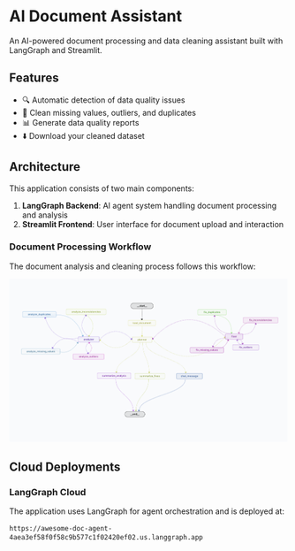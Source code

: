 # AI Document Assistant

An AI-powered document processing and data cleaning assistant built with LangGraph and Streamlit.

## Features

- 🔍 Automatic detection of data quality issues
- 🧹 Clean missing values, outliers, and duplicates
- 📊 Generate data quality reports
- ⬇️ Download your cleaned dataset

## Architecture

This application consists of two main components:

1. **LangGraph Backend**: AI agent system handling document processing and analysis
2. **Streamlit Frontend**: User interface for document upload and interaction

### Document Processing Workflow

The document analysis and cleaning process follows this workflow:

![Document Processing Workflow](../diagram.png)

## Cloud Deployments

### LangGraph Cloud

The application uses LangGraph for agent orchestration and is deployed at:
```
https://awesome-doc-agent-4aea3ef58f0f58c9b577c1f02420ef02.us.langgraph.app
```


